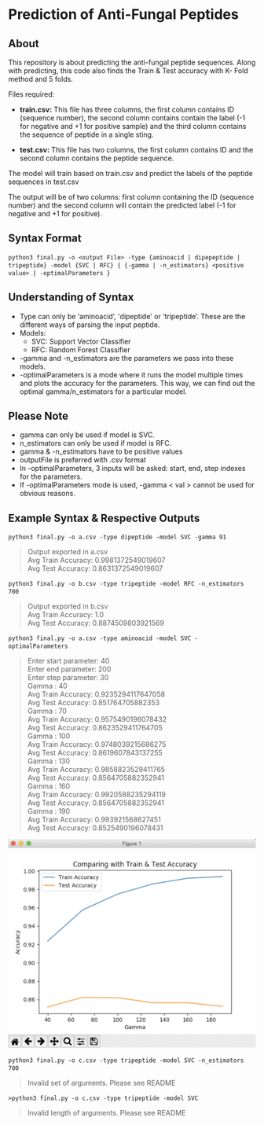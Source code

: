 # Prediction of Anti-Fungal Peptides
## About
This repository is about predicting the anti-fungal peptide sequences. Along with predicting, this code also finds the Train & Test accuracy with K- Fold method and 5 folds. 

Files required:

* **train.csv:** This file has three columns, the first column contains ID (sequence number), the second column contains contain the label (-1 for negative and +1 for positive sample) and the third column contains the sequence of peptide in a single  sting.

* **test.csv:** This file has two columns, the first column contains ID and the second column contains the peptide sequence.

The model will train based on train.csv and predict the labels of the peptide sequences in test.csv

The output will be of two columns: first column containing the ID (sequence number) and the second column will contain the predicted label (-1 for negative and +1 for positive). 

## Syntax Format

```
python3 final.py -o <output File> -type {aminoacid | dipepeptide | tripeptide} -model {SVC | RFC} { {-gamma | -n_estimators} <positive value> | -optimalParameters }
```

## Understanding of Syntax

* Type can only be ‘aminoacid’, 'dipeptide' or ‘tripeptide’. These are the different ways of parsing the input peptide.
* Models:
	* SVC: Support Vector Classifier 
	* RFC: Random Forest Classifier
* -gamma and -n_estimators are the parameters we pass into these models.
* -optimalParameters is a mode where it runs the model multiple times and plots the accuracy for the parameters. This way, we can find out the optimal gamma/n_estimators for a particular model.

## Please Note

* gamma can only be used if model is SVC.
* n_estimators can only be used if model is RFC.
* gamma & -n_estimators have to be positive values
* outputFile is preferred with .csv format
* In -optimalParameters, 3 inputs will be asked: start, end, step indexes for the parameters.
* If -optimalParameters mode is used, -gamma < val > cannot be used for obvious reasons.

## Example Syntax & Respective Outputs

```
python3 final.py -o a.csv -type dipeptide -model SVC -gamma 91
```

>Output exported in a.csv\
Avg Train Accuracy: 0.9981372549019607\
Avg Test Accuracy: 0.8631372549019607

```
python3 final.py -o b.csv -type tripeptide -model RFC -n_estimators 700
```

>Output exported in b.csv\
Avg Train Accuracy: 1.0\
Avg Test Accuracy: 0.8874509803921569

```
python3 final.py -o a.csv -type aminoacid -model SVC -optimalParameters
```

>Enter start parameter: 40\
Enter end parameter: 200\
Enter step parameter: 30\
Gamma : 40\
Avg Train Accuracy:  0.9235294117647058\
Avg Test Accuracy:  0.851764705882353\
Gamma : 70\
Avg Train Accuracy:  0.9575490196078432\
Avg Test Accuracy:  0.8623529411764705\
Gamma : 100\
Avg Train Accuracy:  0.9748039215686275\
Avg Test Accuracy:  0.8619607843137255\
Gamma : 130\
Avg Train Accuracy:  0.9858823529411765\
Avg Test Accuracy:  0.8564705882352941\
Gamma : 160\
Avg Train Accuracy:  0.9920588235294119\
Avg Test Accuracy:  0.8564705882352941\
Gamma : 190\
Avg Train Accuracy:  0.993921568627451\
Avg Test Accuracy:  0.8525490196078431

![img](img.png)

```
python3 final.py -o c.csv -type tripeptide -model SVC -n_estimators 700
```

>Invalid set of arguments. Please see README

```
>python3 final.py -o c.csv -type tripeptide -model SVC
```

>Invalid length of arguments. Please see README